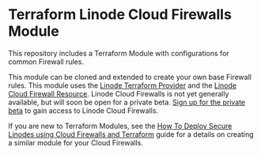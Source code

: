 # Terraform Linode Cloud Firewalls Module
This repository includes a Terraform Module with configurations for common Firewall rules.

This module can be cloned and extended to create your own base Firewall rules. This module uses the [Linode Terraform Provider](https://registry.terraform.io/providers/linode/linode/latest/docs) and the [Linode Cloud Firewall Resource](https://registry.terraform.io/providers/linode/linode/latest/docs/resources/firewall). Linode Cloud Firewalls is not yet generally available, but will soon be open for a private beta. [Sign up for the private beta](https://www.linode.com/green-light/) to gain access to Linode Cloud Firewalls.

If you are new to Terraform Modules, see the [How To Deploy Secure Linodes using Cloud Firewalls and Terraform](https://www.linode.com/docs/applications/configuration-management/terraform/how-to-build-your-infrastructure-using-terraform-and-linode/index.md) guide for a details on creating a similar module for your Cloud Firewalls.

